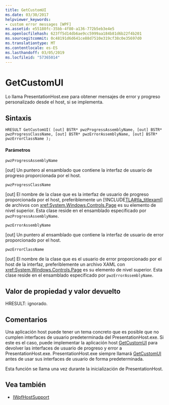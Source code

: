 ```yaml
---
title: GetCustomUI
ms.date: 03/30/2017
helpviewer_keywords:
- custom error messages [WPF]
ms.assetid: e55180fc-35bb-4f80-a136-772b5eb3e4e5
ms.openlocfilehash: 623ff5d14db6ae9cc5999aa184b81d6b22f4b201
ms.sourcegitcommit: 0c48191d6d641ce88d7510e319cf38c0e35697d0
ms.translationtype: MT
ms.contentlocale: es-ES
ms.lasthandoff: 03/05/2019
ms.locfileid: "57365014"
---
```

# <a name="getcustomui"></a>GetCustomUI
Lo llama PresentationHost.exe para obtener mensajes de error y progreso personalizado desde el host, si se implementa.  
  
## <a name="syntax"></a>Sintaxis  
  
```  
HRESULT GetCustomUI( [out] BSTR* pwzProgressAssemblyName, [out] BSTR* pwzProgressClassName, [out] BSTR* pwzErrorAssemblyName, [out] BSTR* pwzErrorClassName );  
```  
  
#### <a name="parameters"></a>Parámetros  
 `pwzProgressAssemblyName`  
  
 [out] Un puntero al ensamblado que contiene la interfaz de usuario de progreso proporcionada por el host.  
  
 `pwzProgressClassName`  
  
 [out] El nombre de la clase que es la interfaz de usuario de progreso proporcionada por el host, preferiblemente un [!INCLUDE[TLA#tla_titlexaml](../../../../includes/tlasharptla-titlexaml-md.md)] de archivos con <xref:System.Windows.Controls.Page> es su elemento de nivel superior. Esta clase reside en el ensamblado especificado por `pwzProgressAssemblyName`.  
  
 `pwzErrorAssemblyName`  
  
 [out] Un puntero al ensamblado que contiene la interfaz de usuario de error proporcionado por el host.  
  
 `pwzErrorClassName`  
  
 [out] El nombre de la clase que es el usuario de error proporcionado por el host de la interfaz, preferiblemente un archivo XAML con <xref:System.Windows.Controls.Page> es su elemento de nivel superior. Esta clase reside en el ensamblado especificado por `pwzErrorAssemblyName`.  
  
## <a name="property-valuereturn-value"></a>Valor de propiedad y valor devuelto  
 HRESULT: ignorado.  
  
## <a name="remarks"></a>Comentarios  
 Una aplicación host puede tener un tema concreto que es posible que no cumplen interfaces de usuario predeterminada del PresentationHost.exe. Si este es el caso, puede implementar la aplicación host [GetCustomUI](getcustomui.md) para devolver las interfaces de usuario de progreso y error a PresentationHost.exe. PresentationHost.exe siempre llamará [GetCustomUI](getcustomui.md) antes de usar sus interfaces de usuario de forma predeterminada.  
  
 Esta función se llama una vez durante la inicialización de PresentationHost.  
  
## <a name="see-also"></a>Vea también
- [IWpfHostSupport](iwpfhostsupport.md)
